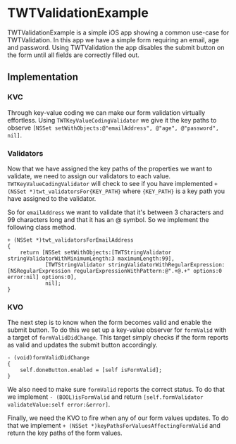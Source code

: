 # TWTValidationExample

TWTValidationExample is a simple iOS app showing a common use-case for TWTValidation. In this app we have a simple form requiring an email, age and password. Using TWTValidation the app disables the submit button on the form until all fields are correctly filled out.

## Implementation

### KVC

Through key-value coding we can make our form validation virtually effortless. Using `TWTKeyValueCodingValidator` we give it the key paths to observe `[NSSet setWithObjects:@"emailAddress", @"age", @"password", nil]`. 

### Validators

Now that we have assigned the key paths of the properties we want to validate, we need to assign our validators to each value. `TWTKeyValueCodingValidator` will check to see if you have implemented `+ (NSSet *)twt_validatorsFor{KEY_PATH}` where `{KEY_PATH}` is a key path you have assigned to the validator.

So for `emailAddress` we want to validate that it's between 3 characters and 99 characters long and that it has an @ symbol. So we implement the following class method.

```
+ (NSSet *)twt_validatorsForEmailAddress
{
    return [NSSet setWithObjects:[TWTStringValidator stringValidatorWithMinimumLength:3 maximumLength:99],
            [TWTStringValidator stringValidatorWithRegularExpression:[NSRegularExpression regularExpressionWithPattern:@".+@.+" options:0 error:nil] options:0],
            nil];
}
```
### KVO

The next step is to know when the form becomes valid and enable the submit button. To do this we set up a key-value observer for ``formValid`` with a target of ``formValidDidChange``. This target simply checks if the form reports as valid and updates the submit button accordingly.

```
- (void)formValidDidChange
{
    self.doneButton.enabled = [self isFormValid];
}
```

We also need to make sure ``formValid`` reports the correct status. To do that we implement ``- (BOOL)isFormValid`` and return ``[self.formValidator validateValue:self error:&error]``.

Finally, we need the KVO to fire when any of our form values updates. To do that we implement ``+ (NSSet *)keyPathsForValuesAffectingFormValid`` and return the key paths of the form values.